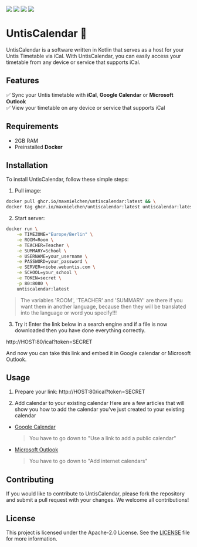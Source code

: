 ![](https://img.shields.io/github/license/maxmielchen/UntisCalendar?style=flat-square)
![](https://img.shields.io/github/repo-size/maxmielchen/UntisCalendar?style=flat-square)
![](https://img.shields.io/github/actions/workflow/status/maxmielchen/UntisCalendar/docker-image.yml?style=flat-square)
![](https://img.shields.io/github/actions/workflow/status/maxmielchen/UntisCalendar/docker-publish.yml?label=publish&style=flat-square)

# UntisCalendar 📆

UntisCalendar is a software written in Kotlin that serves as a host for your Untis Timetable via iCal. With UntisCalendar, you can easily access your timetable from any device or service that supports iCal. 

## Features

✅ Sync your Untis timetable with **iCal**, **Google Calendar** or **Microsoft Outlook**\
✅ View your timetable on any device or service that supports iCal

## Requirements

- 2GB RAM 
- Preinstalled **Docker**

## Installation

To install UntisCalendar, follow these simple steps:

1. Pull image:
```bash
docker pull ghcr.io/maxmielchen/untiscalendar:latest && \
docker tag ghcr.io/maxmielchen/untiscalendar:latest untiscalendar:latest
```

2. Start server:
```Bash
docker run \
    -e TIMEZONE="Europe/Berlin" \
    -e ROOM=Room \
    -e TEACHER=Teacher \
    -e SUMMARY=School \
    -e USERNAME=your_username \
    -e PASSWORD=your_password \
    -e SERVER=niobe.webuntis.com \
    -e SCHOOL=your_school \
    -e TOKEN=secret \
    -p 80:8080 \
    untiscalendar:latest
```
> The variables 'ROOM', 'TEACHER' and 'SUMMARY' are there if you want them in another language, because then they will be translated into the language or word you specify!!!

3. Try it
Enter the link below in a search engine and if a file is now downloaded then you have done everything correctly.

http://HOST:80/ical?token=SECRET

And now you can take this link and embed it in Google calendar or Microsoft Outlook.

## Usage

1. Prepare your link:
http://HOST:80/ical?token=SECRET

2. Add calendar to your existing calendar
Here are a few articles that will show you how to add the calendar you've just created to your existing calendar
- [Google Calendar](https://support.google.com/calendar/answer/37100)
    > You have to go down to "Use a link to add a public calendar"
- [Microsoft Outlook](https://support.microsoft.com/en-us/office/import-calendars-into-outlook-8e8364e1-400e-4c0f-a573-fe76b5a2d379)
    > You have to go down to "Add internet calendars"

## Contributing

If you would like to contribute to UntisCalendar, please fork the repository and submit a pull request with your changes. We welcome all contributions!

## License

This project is licensed under the Apache-2.0 License. See the [LICENSE](LICENSE) file for more information.

